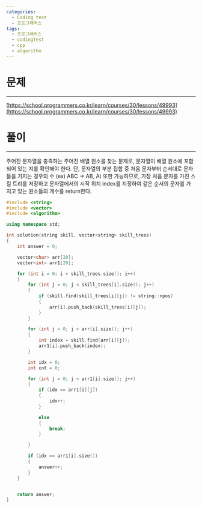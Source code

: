 ```yaml
---
categories:
  - Coding test
  - 프로그래머스
tags:
  - 프로그래머스
  - codingTest
  - cpp
  - algorithm
---
```

# 문제
___

[https://school.programmers.co.kr/learn/courses/30/lessons/49993](https://school.programmers.co.kr/learn/courses/30/lessons/49993)

# 풀이
___

주어진 문자열을 충족하는 주어진 배열 원소를 찾는 문제로, 문자열이 배열 원소에 포함되어 있는 지를 확인해야 한다. 단, 문자열의 부분 집합 중 처음 문자부터 순서대로 문자들을 가지는 경우의 수 (ex) ABC -> AB, A) 또한 가능하므로, 가장 처음 문자를 가진 스킬 트리를 저장하고 문자열에서의 시작 위치 index를 지정하여 같은 순서의 문자를 가지고 있는 원소들의 개수를 return한다.

```c++
#include <string>
#include <vector>
#include <algorithm>

using namespace std;

int solution(string skill, vector<string> skill_trees) 
{
    int answer = 0;

    vector<char> arr[20];
    vector<int> arr1[20];

    for (int i = 0; i < skill_trees.size(); i++)
    {
        for (int j = 0; j < skill_trees[i].size(); j++)
        {
            if (skill.find(skill_trees[i][j]) != string::npos)
            {
                arr[i].push_back(skill_trees[i][j]);
            }
        }

        for (int j = 0; j < arr[i].size(); j++)
        {
            int index = skill.find(arr[i][j]);
            arr1[i].push_back(index);
        }

        int idx = 0;
        int cnt = 0;

        for (int j = 0; j < arr1[i].size(); j++)
        {
            if (idx == arr1[i][j])
            {
                idx++;
            }

            else
            {
                break;
            }

        }

        if (idx == arr1[i].size())
        {
            answer++;
        }
    }


    return answer;
}

```